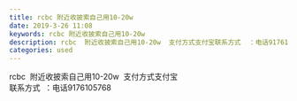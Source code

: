```yaml
---
title: rcbc 附近收披索自己用10-20w
date: 2019-3-26 11:08
keywords: rcbc 附近收披索自己用10-20w
description: rcbc  附近收披索自己用10-20w  支付方式支付宝联系方式  ：电话9176105768
categories: used
---
```

<td class="t_f" id="postmessage_3309753">

rcbc  附近收披索自己用10-20w  支付方式支付宝 <br/>
联系方式  ：电话9176105768<br/>
</td>
